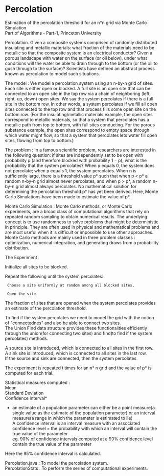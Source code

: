 # Percolation
Estimation of the percolation threshold for an n*n grid via Monte Carlo Simulation  
Part of Algorithms - Part-1, Princeton University  

Percolation. Given a composite systems comprised of randomly distributed insulating and metallic materials: what fraction of the materials need to be metallic so that the
composite system is an electrical conductor? Given a porous landscape with water on the surface (or oil below), under what conditions will the water be able to drain through
to the bottom (or the oil to gush through to the surface)? Scientists have defined an abstract process known as percolation to model such situations.

The model : We model a percolation system using an n-by-n grid of sites. Each site is either open or blocked. A full site is an open site that can be connected to an open site in the top row via a chain of neighboring (left, right, up, down) open sites. We say the system percolates if there is a full site in the bottom row. In other words, a system percolates if we fill all open sites connected to the top row and that process fills some open site on the bottom row. (For the insulating/metallic materials example, the open sites correspond to metallic materials, so that a system that percolates has a metallic path from top to bottom, with full sites conducting. For the porous substance example, the open sites correspond to empty space through which water might flow, so that a system that percolates lets water fill open sites, flowing from top to bottom.) 

The problem : In a famous scientific problem, researchers are interested in the following question: if sites are independently set to be open with probability p (and therefore blocked with probability 1 − p), what is the probability that the system percolates? When p equals 0, the system does not percolate; when p equals 1, the system percolates.  When n is sufficiently large, there is a threshold value p* such that when p < p* a random n-by-n grid almost never percolates, and when p > p*, a random n-by-n grid almost always percolates. No mathematical solution for determining the percolation threshold p* has yet been derived. Here, Monte Carlo Simulations have been made to estimate the value of p*.

Monte Carlo Simulation : Monte Carlo methods, or Monte Carlo experiments, are a broad class of computational algorithms that rely on repeated random sampling to obtain numerical results. The underlying concept is to use randomness to solve problems that might be deterministic in principle. They are often used in physical and mathematical problems and are most useful when it is difficult or impossible to use other approaches. Monte Carlo methods are mainly used in three problem classes : optimization, numerical integration, and generating draws from a probability distribution. 

The Experiment : 

Initialize all sites to be blocked.

Repeat the following until the system percolates:

     Choose a site uniformly at random among all blocked sites.

     Open the site.  
     
The fraction of sites that are opened when the system percolates provides an estimate of the percolation threshold.  
     
To find if the system percolates we need to model the grid with the notion of "connectednes" and also be able to connect two sites.  
The Union Find data structure provides these functionalities efficiently through the union(for connecting two sites) and find(to find if the system percolates) methods.  

A source site is introduced, which is connected to all sites in the first row.  
A sink site is introduced, which is connected to all sites in the last row.  
If the source and sink are connected, then the system percolates.  

The experiment is repeated t times for an n* n grid and the value of p* is computed for each trial.  

Statistical measures computed :  
      Mean  
      Standard Deviation  
      Confidence Interval*  
      
* an estimate of a population parameter can either be a point measure(a single value as the estimate of the population parameter)  or an interval measure(a range in which the parameter is estimated to lie)  
  A confidence interval is an interval measure with an associated confidence level = the probability with which an interval will contain the true value of the parameter  
  eg. 90% of confidence intervals computed at a 90% confidence level contain the true value of the parameter
  
Here the 95% confidence interval is calculated.  

Percolation.java : To model the percolation system.  
PercolationStats : To perform the series of computational experiments.  

